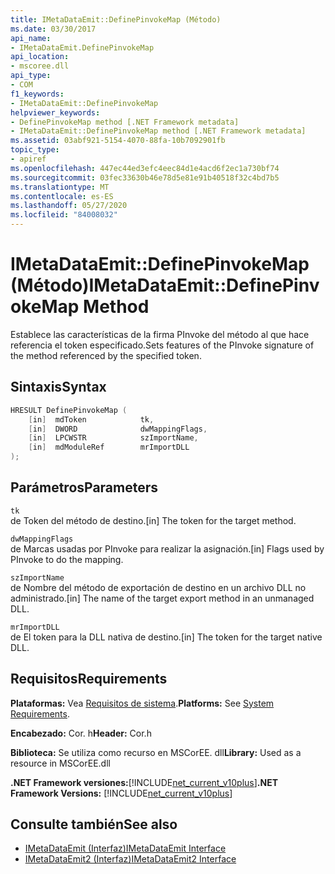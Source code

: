 ```yaml
---
title: IMetaDataEmit::DefinePinvokeMap (Método)
ms.date: 03/30/2017
api_name:
- IMetaDataEmit.DefinePinvokeMap
api_location:
- mscoree.dll
api_type:
- COM
f1_keywords:
- IMetaDataEmit::DefinePinvokeMap
helpviewer_keywords:
- DefinePinvokeMap method [.NET Framework metadata]
- IMetaDataEmit::DefinePinvokeMap method [.NET Framework metadata]
ms.assetid: 03abf921-5154-4070-88fa-10b7092901fb
topic_type:
- apiref
ms.openlocfilehash: 447ec44ed3efc4eec84d1e4acd6f2ec1a730bf74
ms.sourcegitcommit: 03fec33630b46e78d5e81e91b40518f32c4bd7b5
ms.translationtype: MT
ms.contentlocale: es-ES
ms.lasthandoff: 05/27/2020
ms.locfileid: "84008032"
---
```

# <a name="imetadataemitdefinepinvokemap-method"></a><span data-ttu-id="c6dd6-102">IMetaDataEmit::DefinePinvokeMap (Método)</span><span class="sxs-lookup"><span data-stu-id="c6dd6-102">IMetaDataEmit::DefinePinvokeMap Method</span></span>
<span data-ttu-id="c6dd6-103">Establece las características de la firma PInvoke del método al que hace referencia el token especificado.</span><span class="sxs-lookup"><span data-stu-id="c6dd6-103">Sets features of the PInvoke signature of the method referenced by the specified token.</span></span>  
  
## <a name="syntax"></a><span data-ttu-id="c6dd6-104">Sintaxis</span><span class="sxs-lookup"><span data-stu-id="c6dd6-104">Syntax</span></span>  
  
```cpp  
HRESULT DefinePinvokeMap (
    [in]  mdToken            tk,
    [in]  DWORD              dwMappingFlags,
    [in]  LPCWSTR            szImportName,
    [in]  mdModuleRef        mrImportDLL
);  
```  
  
## <a name="parameters"></a><span data-ttu-id="c6dd6-105">Parámetros</span><span class="sxs-lookup"><span data-stu-id="c6dd6-105">Parameters</span></span>  
 `tk`  
 <span data-ttu-id="c6dd6-106">de Token del método de destino.</span><span class="sxs-lookup"><span data-stu-id="c6dd6-106">[in] The token for the target method.</span></span>  
  
 `dwMappingFlags`  
 <span data-ttu-id="c6dd6-107">de Marcas usadas por PInvoke para realizar la asignación.</span><span class="sxs-lookup"><span data-stu-id="c6dd6-107">[in] Flags used by PInvoke to do the mapping.</span></span>  
  
 `szImportName`  
 <span data-ttu-id="c6dd6-108">de Nombre del método de exportación de destino en un archivo DLL no administrado.</span><span class="sxs-lookup"><span data-stu-id="c6dd6-108">[in] The name of the target export method in an unmanaged DLL.</span></span>  
  
 `mrImportDLL`  
 <span data-ttu-id="c6dd6-109">de El token para la DLL nativa de destino.</span><span class="sxs-lookup"><span data-stu-id="c6dd6-109">[in] The token for the target native DLL.</span></span>  
  
## <a name="requirements"></a><span data-ttu-id="c6dd6-110">Requisitos</span><span class="sxs-lookup"><span data-stu-id="c6dd6-110">Requirements</span></span>  
 <span data-ttu-id="c6dd6-111">**Plataformas:** Vea [Requisitos de sistema](../../get-started/system-requirements.md).</span><span class="sxs-lookup"><span data-stu-id="c6dd6-111">**Platforms:** See [System Requirements](../../get-started/system-requirements.md).</span></span>  
  
 <span data-ttu-id="c6dd6-112">**Encabezado:** Cor. h</span><span class="sxs-lookup"><span data-stu-id="c6dd6-112">**Header:** Cor.h</span></span>  
  
 <span data-ttu-id="c6dd6-113">**Biblioteca:** Se utiliza como recurso en MSCorEE. dll</span><span class="sxs-lookup"><span data-stu-id="c6dd6-113">**Library:** Used as a resource in MSCorEE.dll</span></span>  
  
 <span data-ttu-id="c6dd6-114">**.NET Framework versiones:**[!INCLUDE[net_current_v10plus](../../../../includes/net-current-v10plus-md.md)]</span><span class="sxs-lookup"><span data-stu-id="c6dd6-114">**.NET Framework Versions:** [!INCLUDE[net_current_v10plus](../../../../includes/net-current-v10plus-md.md)]</span></span>  
  
## <a name="see-also"></a><span data-ttu-id="c6dd6-115">Consulte también</span><span class="sxs-lookup"><span data-stu-id="c6dd6-115">See also</span></span>

- [<span data-ttu-id="c6dd6-116">IMetaDataEmit (Interfaz)</span><span class="sxs-lookup"><span data-stu-id="c6dd6-116">IMetaDataEmit Interface</span></span>](imetadataemit-interface.md)
- [<span data-ttu-id="c6dd6-117">IMetaDataEmit2 (Interfaz)</span><span class="sxs-lookup"><span data-stu-id="c6dd6-117">IMetaDataEmit2 Interface</span></span>](imetadataemit2-interface.md)
